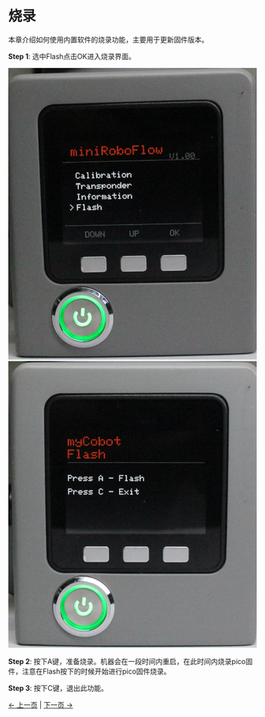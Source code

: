 # 烧录

本章介绍如何使用内置软件的烧录功能，主要用于更新固件版本。

**Step 1**: 选中Flash点击OK进入烧录界面。

![pic](../../../../resources/4-FunctionsAndApplications/5-BasicFunctions/5.1-SystemInstructionsForUse/resources/mainFlash.jpg)
![pic](../../../../resources/4-FunctionsAndApplications/5-BasicFunctions/5.1-SystemInstructionsForUse/resources/Flash.jpg)

**Step 2**: 按下A键，准备烧录。机器会在一段时间内重启，在此时间内烧录pico固件，注意在Flash按下的时候开始进行pico固件烧录。

**Step 3**: 按下C键，退出此功能。

[← 上一页](./5.1.1.5-information.md) | [下一页 →](./README.md)